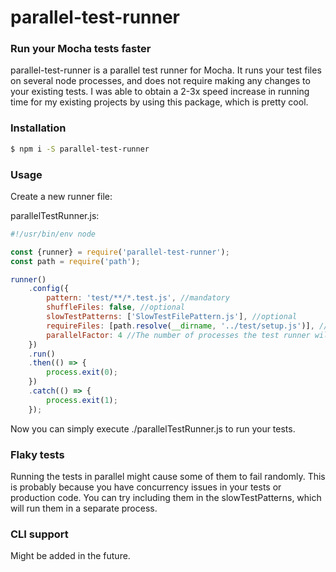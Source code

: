 # parallel-test-runner

### Run your Mocha tests faster

parallel-test-runner is a parallel test runner for Mocha.
It runs your test files on several node processes, and does not require making any changes to your existing tests.
I was able to obtain a 2-3x speed increase in running time for my existing projects by using this package, which is pretty cool.

### Installation
```bash
$ npm i -S parallel-test-runner
```

### Usage

Create a new runner file:

parallelTestRunner.js:

```javascript
#!/usr/bin/env node

const {runner} = require('parallel-test-runner');
const path = require('path');

runner()
    .config({
        pattern: 'test/**/*.test.js', //mandatory
        shuffleFiles: false, //optional
        slowTestPatterns: ['SlowTestFilePattern.js'], //optional
        requireFiles: [path.resolve(__dirname, '../test/setup.js')], //optional
        parallelFactor: 4 //The number of processes the test runner will spawn
    })
    .run()
    .then(() => {
        process.exit(0);
    })
    .catch(() => {
        process.exit(1);
    });
```

Now you can simply execute ./parallelTestRunner.js to run your tests.

### Flaky tests
Running the tests in parallel might cause some of them to fail randomly. This is probably because you
have concurrency issues in your tests or production code. You can try including
them in the slowTestPatterns, which will run them in a separate process.

### CLI support
Might be added in the future.

